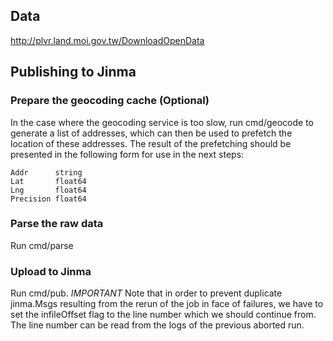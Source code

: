 ## Data
http://plvr.land.moi.gov.tw/DownloadOpenData

## Publishing to Jinma
### Prepare the geocoding cache (Optional)
In the case where the geocoding service is too slow,
run cmd/geocode to generate a list of addresses,
which can then be used to prefetch the location of these addresses.
The result of the prefetching should be presented in the following form
for use in the next steps:

```
Addr      string
Lat       float64
Lng       float64
Precision float64
```

### Parse the raw data
Run cmd/parse

### Upload to Jinma
Run cmd/pub.
*IMPORTANT* Note that in order to prevent duplicate jinma.Msgs resulting
from the rerun of the job in face of failures, we have to set
the infileOffset flag to the line number which we should continue from.
The line number can be read from the logs of the previous aborted run.
